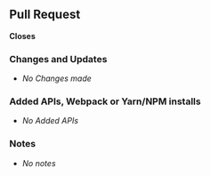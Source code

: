 <!-- Use this form to create a pull request section that are not required can be removed, or left blank -->

## Pull Request

<!-- If associated with an Issue place the issue number in here
Use the following keywords followed by the issue number:
close, closes, closed, fix, fixes, fixed, resolve, resolves, resolved -->
<!-- closes #109 -->

**Closes**

### Changes and Updates

- _No Changes made_

### Added APIs, Webpack or Yarn/NPM installs

<!-- Place within this block anything that is required to get this PR working on another mechine -->

- _No Added APIs_

### Notes

<!-- Any additional notes should be place here -->

- _No notes_
